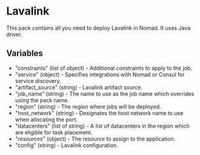 # Lavalink

This pack contains all you need to deploy Lavalink in Nomad. It uses Java driver.

## Variables

- "constraints" (list of object) - Additional constraints to apply to the job.
- "service" (object) - Specifies integrations with Nomad or Consul for service discovery.
- "artifact_source" (string) - Lavalink artifact source.
- "job_name" (string) - The name to use as the job name which overrides using the pack name.
- "region" (string) - The region where jobs will be deployed.
- "host_network" (string) - Designates the host network name to use when allocating the port.
- "datacenters" (list of string) - A list of datacenters in the region which are eligible for task placement.
- "resources" (object) - The resource to assign to the application.
- "config" (string) - Lavalink configuration.
